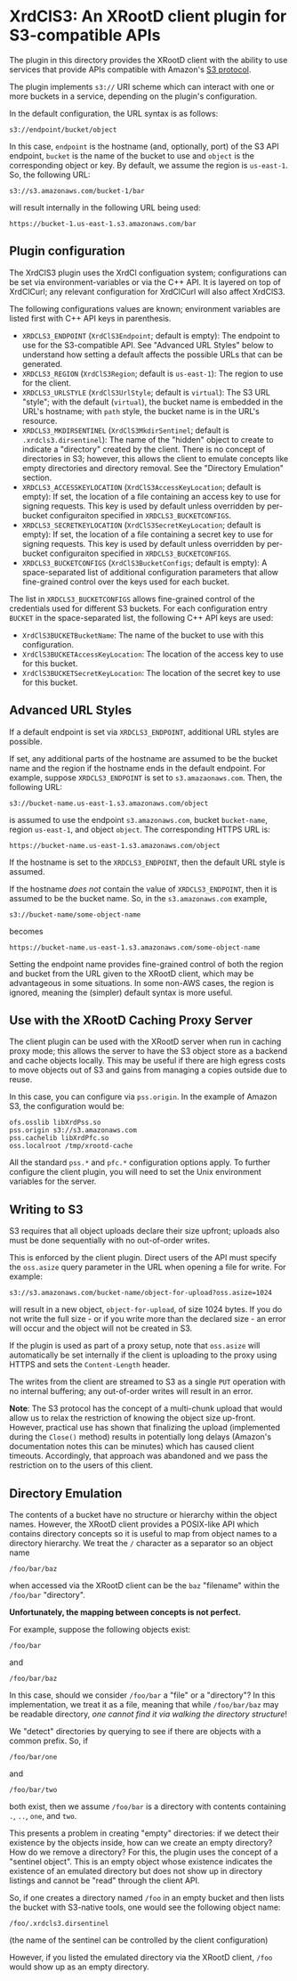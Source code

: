 
XrdClS3: An XRootD client plugin for S3-compatible APIs
=======================================================

The plugin in this directory provides the XRootD client with the
ability to use services that provide APIs compatible with Amazon's
[S3 protocol](https://docs.aws.amazon.com/AmazonS3/latest/API/Welcome.html).

The plugin implements `s3://` URI scheme which can interact with one
or more buckets in a service, depending on the plugin's configuration.

In the default configuration, the URL syntax is as follows:

```
s3://endpoint/bucket/object
```

In this case, `endpoint` is the hostname (and, optionally, port) of the S3 API
endpoint, `bucket` is the name of the bucket to use and `object` is the corresponding
object or key.  By default, we assume the region is `us-east-1`.  So, the following URL:

```
s3://s3.amazonaws.com/bucket-1/bar
```

will result internally in the following URL being used:

```
https://bucket-1.us-east-1.s3.amazonaws.com/bar
```

Plugin configuration
--------------------

The XrdClS3 plugin uses the XrdCl configuation system; configurations can be set
via environment-variables or via the C++ API.  It is layered on top of XrdClCurl;
any relevant configuration for XrdClCurl will also affect XrdClS3.

The following configurations values are known; environment variables are listed
first with C++ API keys in parenthesis.

- `XRDCLS3_ENDPOINT` (`XrdClS3Endpoint`; default is empty): The endpoint to use for
  the S3-compatible API.  See "Advanced URL Styles" below to understand how setting a
  default affects the possible URLs that can be generated.
- `XRDCLS3_REGION` (`XrdClS3Region`; default is `us-east-1`): The region to use for
  the client.
- `XRDCLS3_URLSTYLE` (`XrdClS3UrlStyle`; default is `virtual`): The S3 URL "style"; with
  the default (`virtual`), the bucket name is embedded in the URL's hostname; with `path`
  style, the bucket name is in the URL's resource.
- `XRDCLS3_MKDIRSENTINEL` (`XrdClS3MkdirSentinel`; default is `.xrdcls3.dirsentinel`): The
  name of the "hidden" object to create to indicate a "directory" created by the client. There
  is no concept of directories in S3; however, this allows the client to emulate concepts like
  empty directories and directory removal.  See the "Directory Emulation" section.
- `XRDCLS3_ACCESSKEYLOCATION` (`XrdClS3AccessKeyLocation`; default is empty): If set, the location
  of a file containing an access key to use for signing requests.  This key is used by default unless
  overridden by per-bucket configuraiton specified in `XRDCLS3_BUCKETCONFIGS`.
- `XRDCLS3_SECRETKEYLOCATION` (`XrdClS3SecretKeyLocation`; default is empty): If set, the location
  of a file containing a secret key to use for signing requests.  This key is used by default unless
  overridden by per-bucket configuraiton specified in `XRDCLS3_BUCKETCONFIGS`.
- `XRDCLS3_BUCKETCONFIGS` (`XrdClS3BucketConfigs`; default is empty): A space-separated list of additional
  configuration parameters that allow fine-grained control over the keys used for each bucket.

The list in `XRDCLS3_BUCKETCONFIGS` allows fine-grained control of the credentials used for
different S3 buckets.  For each configuration entry `BUCKET` in the space-separated list, the
following C++ API keys are used:

- `XrdClS3BUCKETBucketName`: The name of the bucket to use with this configuration.
- `XrdClS3BUCKETAccessKeyLocation`: The location of the access key to use for this bucket.
- `XrdClS3BUCKETSecretKeyLocation`: The location of the secret key to use for this bucket.

Advanced URL Styles
-------------------

If a default endpoint is set via `XRDCLS3_ENDPOINT`, additional URL styles are possible.

If set, any additional parts of the hostname are assumed to be the bucket name and the
region if the hostname ends in the default endpoint.  For example, suppose `XRDCLS3_ENDPOINT`
is set to `s3.amazaonaws.com`.  Then, the following URL:

```
s3://bucket-name.us-east-1.s3.amazonaws.com/object
```

is assumed to use the endpoint `s3.amazonaws.com`, bucket `bucket-name`, region `us-east-1`, and
object `object`.  The corresponding HTTPS URL is:

```
https://bucket-name.us-east-1.s3.amazonaws.com/object
```

If the hostname is set to the `XRDCLS3_ENDPOINT`, then the default URL style is assumed.

If the hostname _does not_ contain the value of `XRDCLS3_ENDPOINT`, then it is assumed to be the
bucket name.  So, in the `s3.amazonaws.com` example,

```
s3://bucket-name/some-object-name
```

becomes

```
https://bucket-name.us-east-1.s3.amazonaws.com/some-object-name
```

Setting the endpoint name provides fine-grained control of both the region and bucket from the URL
given to the XRootD client, which may be advantageous in some situations. In some non-AWS cases,
the region is ignored, meaning the (simpler) default syntax is more useful.

Use with the XRootD Caching Proxy Server
----------------------------------------

The client plugin can be used with the XRootD server when run in caching proxy mode; this allows the
server to have the S3 object store as a backend and cache objects locally.  This may be useful if there
are high egress costs to move objects out of S3 and gains from managing a copies outside due to reuse.

In this case, you can configure via `pss.origin`.  In the example of Amazon S3, the configuration would be:

```
ofs.osslib libXrdPss.so
pss.origin s3://s3.amazonaws.com
pss.cachelib libXrdPfc.so
oss.localroot /tmp/xrootd-cache
```

All the standard `pss.*` and `pfc.*` configuration options apply.  To further configure the client plugin,
you will need to set the Unix environment variables for the server.

Writing to S3
-------------

S3 requires that all object uploads declare their size upfront; uploads also must be done sequentially with
no out-of-order writes.

This is enforced by the client plugin.  Direct users of the API must specify the `oss.asize` query parameter
in the URL when opening a file for write.  For example:

```
s3://s3.amazonaws.com/bucket-name/object-for-upload?oss.asize=1024
```

will result in a new object, `object-for-upload`, of size 1024 bytes.  If you do not write the full size -
or if you write more than the declared size - an error will occur and the object will not be created in S3.

If the plugin is used as part of a proxy setup, note that `oss.asize` will automatically be set internally
if the client is uploading to the proxy using HTTPS and sets the `Content-Length` header.

The writes from the client are streamed to S3 as a single `PUT` operation with no internal buffering; any
out-of-order writes will result in an error.

__Note__: The S3 protocol has the concept of a multi-chunk upload that would allow us to relax the restriction
of knowing the object size up-front.  However, practical use has shown that finalizing the upload (implemented
during the `Close()` method) results in potentially long delays (Amazon's documentation notes this can be minutes)
which has caused client timeouts.  Accordingly, that approach was abandoned and we pass the restriction on
to the users of this client.

Directory Emulation
-------------------

The contents of a bucket have no structure or hierarchy within the object names.  However, the XRootD
client provides a POSIX-like API which contains directory concepts so it is useful to map from
object names to a directory hierarchy.  We treat the `/` character as a separator so an object name

```
/foo/bar/baz
```

when accessed via the XRootD client can be the `baz` "filename" within the `/foo/bar` "directory".

__Unfortunately, the mapping between concepts is not perfect.__

For example, suppose the following objects exist:

```
/foo/bar
```

and

```
/foo/bar/baz
```

In this case, should we consider `/foo/bar` a "file" or a "directory"?  In this implementation, we
treat it as a file, meaning that while `/foo/bar/baz` may be readable directory, _one cannot find it
via walking the directory structure_!

We "detect" directories by querying to see if there are objects with a common prefix.  So, if

```
/foo/bar/one
```

and

```
/foo/bar/two
```

both exist, then we assume `/foo/bar` is a directory with contents containing `.`, `..`, `one`, and `two`.

This presents a problem in creating "empty" directories: if we detect their existence by the objects inside,
how can we create an empty directory?  How do we remove a directory?  For this, the plugin uses the concept
of a "sentinel object".  This is an empty object whose existence indicates the existence of an emulated
directory but does not show up in directory listings and cannot be "read" through the client API.

So, if one creates a directory named `/foo` in an empty bucket and then lists the bucket with S3-native tools,
one would see the following object name:

```
/foo/.xrdcls3.dirsentinel
```

(the name of the sentinel can be controlled by the client configuration)

However, if you listed the emulated directory via the XRootD client, `/foo` would show up as an empty directory.